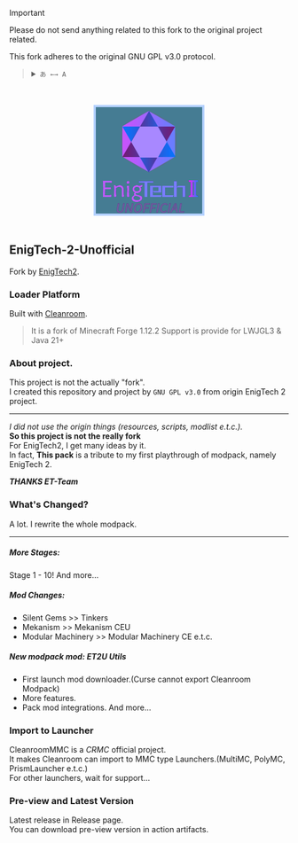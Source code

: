 > [!IMPORTANT]
> Please do not send anything related to this fork to the original project related.
>
> This fork adheres to the original GNU GPL v3.0 protocol.

<blockquote>
  <details>
    <summary>
      <code>あ ←→ A</code>
    </summary>
    <!--Head-->
    &emsp;&ensp;<sub><b>EnigTech 2 Unofficial</b> supports the following languages.</sub>
    <br />
    <!--Body-->
    <br />
    &emsp;&ensp;English
    <br />
    &emsp;&ensp;<a href="/README_zh.md">简体中文</a>
  </details>
</blockquote>

<div align="center">
  <br /><br />
  <img src="/EnigTech2/.minecraft/resources/modpack/icon.png?raw=true" width="200" alt="EnigTech 2 Unofficial" />
  <br /><br />
</div>

## EnigTech-2-Unofficial

Fork by [EnigTech2](https://github.com/ET-Team/EnigTech2).

### Loader Platform
Built with [Cleanroom](https://github.com/CleanroomMC/Cleanroom).  
> It is a fork of Minecraft Forge 1.12.2
> Support is provide for LWJGL3 & Java 21+

### About project.
This project is not the actually "fork".  
I created this repository and project by `GNU GPL v3.0` from origin EnigTech 2 project.  

---------------

_I did not use the origin things (resources, scripts, modlist e.t.c.)._  
__So this project is not the really fork__  
For EnigTech2, I get many ideas by it.    
In fact, **This pack** is a tribute to my first playthrough of modpack, namely EnigTech 2.  

***THANKS ET-Team***


### What's Changed?
A lot. I rewrite the whole modpack.  

---------------

##### More Stages:
Stage 1 - 10!
And more...

##### Mod Changes:
- Silent Gems >> Tinkers
- Mekanism >> Mekanism CEU
- Modular Machinery >> Modular Machinery CE
e.t.c.

##### New modpack mod: ET2U Utils  
- First launch mod downloader.(Curse cannot export Cleanroom Modpack)
- More features.
- Pack mod integrations.
And more...

### Import to Launcher
CleanroomMMC is a *CRMC* official project.  
It makes Cleanroom can import to MMC type Launchers.(MultiMC, PolyMC, PrismLauncher e.t.c.)  
For other launchers, wait for support...

### Pre-view and Latest Version
Latest release in Release page.  
You can download pre-view version in action artifacts.
